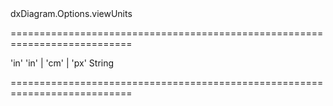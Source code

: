 <!--id-->dxDiagram.Options.viewUnits<!--/id-->
===========================================================================
<!--default-->'in'<!--/default-->
<!--acceptValues-->'in' | 'cm' | 'px'<!--/acceptValues-->
<!--type-->String<!--/type-->
===========================================================================

<!--shortDescription-->

<!--/shortDescription-->

<!--fullDescription-->

<!--/fullDescription-->
